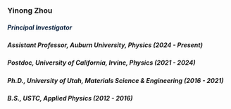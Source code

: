 <h3><b>Yinong Zhou</b></h3>
<h5 style="color: #0c2340;"><b>Principal Investigator</b></h5>
<p></p>
<h5>Assistant Professor, Auburn University, Physics (2024 - Present)</h5>
<h5>Postdoc, University of California, Irvine, Physics (2021 - 2024)</h5>
<h5>Ph.D., University of Utah, Materials Science & Engineering (2016 - 2021)</h5>
<h5>B.S., USTC, Applied Physics (2012 - 2016)</h5>
